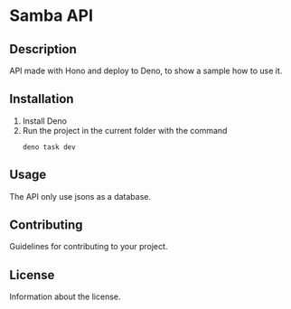 # Samba API

## Description

API made with Hono and deploy to Deno, to show a sample how to use it.

## Installation

1. Install Deno
2. Run the project in the current folder with the command
   ```
   deno task dev
   ```

## Usage

The API only use jsons as a database.

## Contributing

Guidelines for contributing to your project.

## License

Information about the license.
